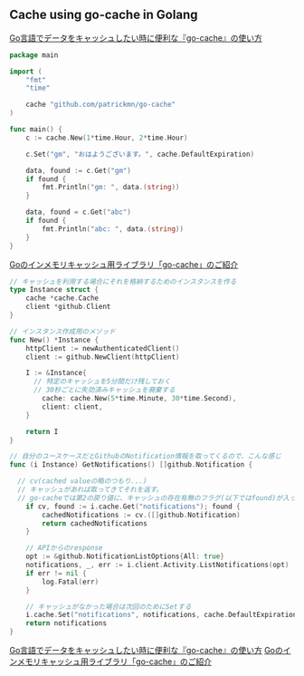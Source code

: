 ## Cache using go-cache in Golang

[Go言語でデータをキャッシュしたい時に便利な『go-cache』の使い方](https://louliz.com/how-to-use-go-cache)
```go
package main

import (
	"fmt"
	"time"

	cache "github.com/patrickmn/go-cache"
)

func main() {
	c := cache.New(1*time.Hour, 2*time.Hour)

	c.Set("gm", "おはようございます。", cache.DefaultExpiration)

	data, found := c.Get("gm")
	if found {
		fmt.Println("gm: ", data.(string))
	}

	data, found = c.Get("abc")
	if found {
		fmt.Println("abc: ", data.(string))
	}
}
```

[Goのインメモリキャッシュ用ライブラリ「go-cache」のご紹介](http://tech-savvy.hatenablog.com/entry/go-cache)
```go
// キャッシュを利用する場合にそれを格納するためのインスタンスを作る
type Instance struct {
    cache *cache.Cache
    client *github.Client
}

// インスタンス作成用のメソッド
func New() *Instance {
    httpClient := newAuthenticatedClient()
    client := github.NewClient(httpClient)

    I := &Instance{
      // 特定のキャッシュを5分間だけ残しておく
      // 30秒ごとに失効済みキャッシュを廃棄する
        cache: cache.New(5*time.Minute, 30*time.Second),
        client: client,
    }

    return I
}

// 自分のユースケースだとGithubのNotification情報を取ってくるので、こんな感じ
func (i Instance) GetNotifications() []github.Notification {

  // cv(cached valueの略のつもり...)
  // キャッシュがあれば取ってきてそれを返す。
  // go-cacheでは第2の戻り値に、キャッシュの存在有無のフラグ(以下ではfound)が入ってくる。
    if cv, found := i.cache.Get("notifications"); found {
        cachedNotifications := cv.([]github.Notification)
        return cachedNotifications
    }

    // APIからのresponse
    opt := &github.NotificationListOptions{All: true}
    notifications, _, err := i.client.Activity.ListNotifications(opt)
    if err != nil {
        log.Fatal(err)
    }

    // キャッシュがなかった場合は次回のためにSetする
    i.cache.Set("notifications", notifications, cache.DefaultExpiration)
    return notifications
}
```

[Go言語でデータをキャッシュしたい時に便利な『go-cache』の使い方](https://louliz.com/how-to-use-go-cache)
[Goのインメモリキャッシュ用ライブラリ「go-cache」のご紹介](http://tech-savvy.hatenablog.com/entry/go-cache)

